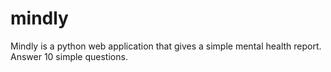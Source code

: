 # mindly
Mindly is a python web application that gives a simple mental health report. Answer 10 simple questions.
